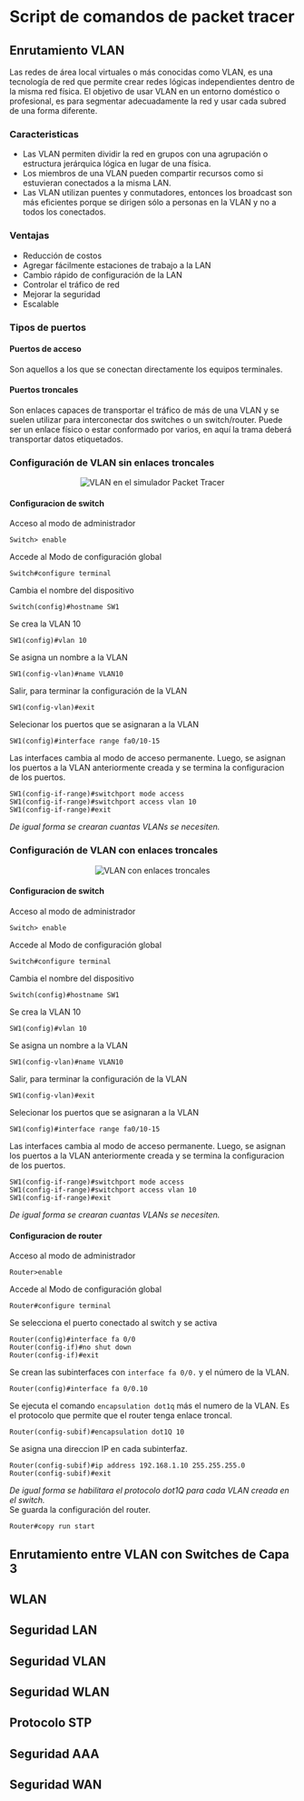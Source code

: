 <h1>Script de comandos de packet tracer</h1>
<h2>Enrutamiento VLAN</h2>
<p>Las redes de área local virtuales o más conocidas como VLAN, es una tecnología de red que permite crear redes lógicas independientes dentro de la misma red física. El objetivo de usar VLAN en un entorno doméstico o profesional, es para segmentar adecuadamente la red y usar cada subred de una forma diferente.</p>
<h3>Caracteristicas</h3>
<ul>
  <li>Las VLAN permiten dividir la red en grupos con una agrupación o estructura jerárquica lógica en lugar de una física.</li>
  <li>Los miembros de una VLAN pueden compartir recursos como si estuvieran conectados a la misma LAN.</li>
  <li>Las VLAN utilizan puentes y conmutadores, entonces los broadcast son más eficientes porque se dirigen sólo a personas en la VLAN y no a todos los conectados.</li>
</ul>
<h3>Ventajas</h3>
<ul>
  <li>Reducción de costos</li>
  <li>Agregar fácilmente estaciones de trabajo a la LAN</li>
  <li>Cambio rápido de configuración de la LAN</li>
  <li>Controlar el tráfico de red</li>
  <li>Mejorar la seguridad</li>
  <li>Escalable</li>
</ul>
<h3>Tipos de puertos</h3>
<h4>Puertos de acceso</h4>
<p>Son aquellos a los que se conectan directamente los equipos terminales.</p>
<h4>Puertos troncales</h4>
<p>Son enlaces capaces de transportar el tráfico de más de una VLAN y se suelen utilizar para interconectar dos switches o un switch/router. Puede ser un enlace físico o estar conformado por varios, en aquí la trama deberá transportar datos etiquetados.</p>
<h3>Configuración de VLAN sin enlaces troncales</h3>
<p align="center">
  <image src="/src/VLAN.png" alt="VLAN en el simulador Packet Tracer">
</p>
<h4>Configuracion de switch</h4>
<p>Acceso al modo de administrador <br>
  <pre><code>Switch> enable</code></pre>
  Accede al Modo de configuración global <br>
  <pre><code>Switch#configure terminal</code></pre>
  Cambia el nombre del dispositivo <br>
  <pre><code>Switch(config)#hostname SW1</code></pre>
  Se crea la VLAN 10 <br>
  <pre><code>SW1(config)#vlan 10</code></pre>
  Se asigna un nombre a la VLAN<br>
  <pre><code>SW1(config-vlan)#name VLAN10</code></pre> 
  Salir, para terminar la configuración de la VLAN<br>
  <pre><code>SW1(config-vlan)#exit</code></pre>
  Selecionar los puertos que se asignaran a la VLAN<br>
  <pre><code>SW1(config)#interface range fa0/10-15</code></pre> 
  Las interfaces cambia al modo de acceso permanente. Luego,  se asignan los puertos a la VLAN anteriormente creada y se termina la configuracion de los puertos. <br>
  <pre><code>SW1(config-if-range)#switchport mode access
SW1(config-if-range)#switchport access vlan 10
SW1(config-if-range)#exit</code></pre>
<em>De igual forma se crearan cuantas VLANs se necesiten.</em>
</p>
<h3>Configuración de VLAN con enlaces troncales</h3>
<p align="center">
  <image src="/src/VLANt.png" alt="VLAN con enlaces troncales">
</p>
<h4>Configuracion de switch</h4>
<p>Acceso al modo de administrador <br>
  <pre><code>Switch> enable</code></pre>
  Accede al Modo de configuración global <br>
  <pre><code>Switch#configure terminal</code></pre>
  Cambia el nombre del dispositivo <br>
  <pre><code>Switch(config)#hostname SW1</code></pre>
  Se crea la VLAN 10 <br>
  <pre><code>SW1(config)#vlan 10</code></pre>
  Se asigna un nombre a la VLAN<br>
  <pre><code>SW1(config-vlan)#name VLAN10</code></pre> 
  Salir, para terminar la configuración de la VLAN<br>
  <pre><code>SW1(config-vlan)#exit</code></pre>
  Selecionar los puertos que se asignaran a la VLAN<br>
  <pre><code>SW1(config)#interface range fa0/10-15</code></pre> 
  Las interfaces cambia al modo de acceso permanente. Luego,  se asignan los puertos a la VLAN anteriormente creada y se termina la configuracion de los puertos. <br>
  <pre><code>SW1(config-if-range)#switchport mode access
SW1(config-if-range)#switchport access vlan 10
SW1(config-if-range)#exit</code></pre>
<em>De igual forma se crearan cuantas VLANs se necesiten.</em>
</p>
<h4>Configuracion de router</h4>
<p>Acceso al modo de administrador <br>
  <pre><code>Router>enable</code></pre>
  Accede al Modo de configuración global <br>
  <pre><code>Router#configure terminal</code></pre>
  Se selecciona el puerto conectado al switch y se activa <br>
  <pre><code>Router(config)#interface fa 0/0
Router(config-if)#no shut down
Router(config-if)#exit</code></pre>
Se crean las subinterfaces con <code>interface fa 0/0.</code> y el número de la VLAN.
<pre><code>Router(config)#interface fa 0/0.10</code></pre>
Se ejecuta el comando <code>encapsulation dot1q</code> más el numero de la VLAN. Es el protocolo que permite que el router tenga enlace troncal.
<pre><code>Router(config-subif)#encapsulation dot1Q 10</code></pre>
Se asigna una direccion IP en cada subinterfaz.
<pre><code>Router(config-subif)#ip address 192.168.1.10 255.255.255.0
Router(config-subif)#exit</code></pre>
<em>De igual forma se habilitara el protocolo dot1Q para cada VLAN creada en el switch.</em><br>
Se guarda la configuración del router.
<pre><code>Router#copy run start</code></pre>
 </p>
<h2>Enrutamiento entre VLAN con Switches de Capa 3</h2>

<h2>WLAN</h2>
<h2>Seguridad LAN</h2>
<h2>Seguridad VLAN</h2>
<h2>Seguridad WLAN</h2>
<h2>Protocolo STP</h2>
<h2>Seguridad AAA</h2>
<h2>Seguridad WAN</h2>
